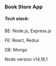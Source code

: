 ### Book Store App

##### Tech stack:

BE: Node.js, Express.js

FE: React, Redux

DB: Mongo

Node version v14.16.1


